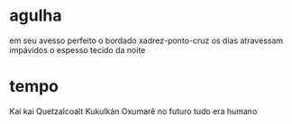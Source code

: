 # agulha

em seu avesso perfeito
o bordado
xadrez-ponto-cruz
os dias atravessam
impávidos
o espesso tecido da noite

# tempo

Kai kai
Quetzalcoalt
Kukulkán
Oxumarê
no futuro tudo era humano
